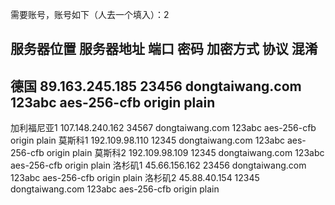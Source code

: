 需要账号，账号如下（人去一个填入）：2
## 服务器位置	服务器地址	 端口	 密码	 加密方式	 协议	 混淆
## 德国	89.163.245.185	23456	dongtaiwang.com 123abc	aes-256-cfb	origin	plain
加利福尼亚1	107.148.240.162	34567	dongtaiwang.com 123abc	aes-256-cfb	origin	plain
莫斯科1	192.109.98.110	12345	dongtaiwang.com 123abc	aes-256-cfb	origin	plain
莫斯科2	192.109.98.109	12345	dongtaiwang.com 123abc	aes-256-cfb	origin	plain
洛杉矶1	45.66.156.162	23456	dongtaiwang.com 123abc	aes-256-cfb	origin	plain
洛杉矶2	45.88.40.154	12345	dongtaiwang.com 123abc	aes-256-cfb	origin	plain
